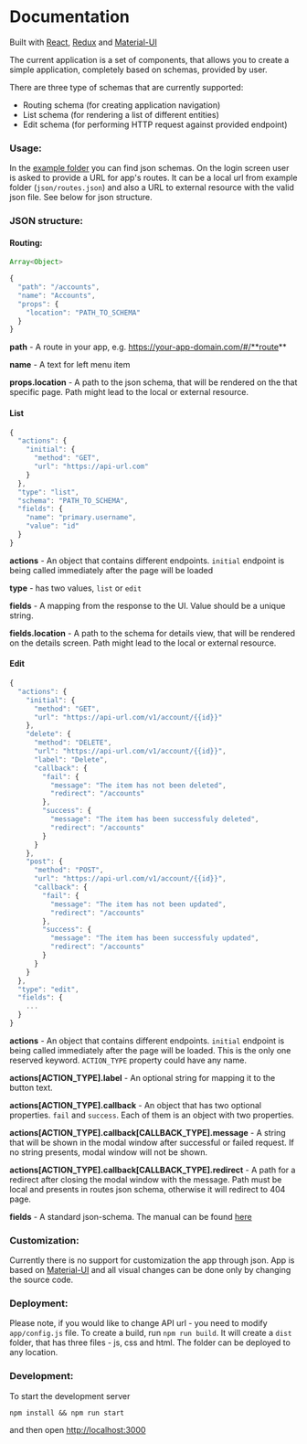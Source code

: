 # Documentation

Built with [React](https://github.com/facebook/react), [Redux](https://github.com/reactjs/redux) and [Material-UI](https://github.com/callemall/material-ui)

The current application is a set of components, that allows you to create a simple application, completely based on schemas, provided by user.

There are three type of schemas that are currently supported:

 * Routing schema (for creating application navigation)
 * List schema (for rendering a list of different entities)
 * Edit schema (for performing HTTP request against provided endpoint)


### Usage:

In the [example folder](https://github.com/infradash/dashboard/tree/master/app/json) you can find json schemas.
On the login screen user is asked to provide a URL for app's routes. It can be a local url from example folder (`json/routes.json`) and also a URL to external resource with the valid json file. See below for json structure.


### JSON structure:

#### Routing:

```js
Array<Object>

{
  "path": "/accounts",
  "name": "Accounts",
  "props": {
    "location": "PATH_TO_SCHEMA"
  }
}
```

**path** - A route in your app, e.g. https://your-app-domain.com/#/**route**

**name** - A text for left menu item

**props.location** - A path to the json schema, that will be rendered on the that specific page. Path might lead to the local or external resource.

#### List

```js
{
  "actions": {
    "initial": {
      "method": "GET",
      "url": "https://api-url.com"
    }
  },
  "type": "list",
  "schema": "PATH_TO_SCHEMA",
  "fields": {
    "name": "primary.username",
    "value": "id"
  }
}
```

**actions** - An object that contains different endpoints. `initial` endpoint is being called immediately after the page will be loaded

**type** - has two values, `list` or `edit`

**fields** - A mapping from the response to the UI. Value should be a unique string.

**fields.location** - A path to the schema for details view, that will be rendered on the details screen. Path might lead to the local or external resource.

#### Edit

```js
{
  "actions": {
    "initial": {
      "method": "GET",
      "url": "https://api-url.com/v1/account/{{id}}"
    },
    "delete": {
      "method": "DELETE",
      "url": "https://api-url.com/v1/account/{{id}}",
      "label": "Delete",
      "callback": {
        "fail": {
          "message": "The item has not been deleted",
          "redirect": "/accounts"
        },
        "success": {
          "message": "The item has been successfuly deleted",
          "redirect": "/accounts"
        }
      }
    },
    "post": {
      "method": "POST",
      "url": "https://api-url.com/v1/account/{{id}}",
      "callback": {
        "fail": {
          "message": "The item has not been updated",
          "redirect": "/accounts"
        },
        "success": {
          "message": "The item has been successfuly updated",
          "redirect": "/accounts"
        }
      }
    }
  },
  "type": "edit",
  "fields": {
    ...
  }
}

```

**actions** - An object that contains different endpoints. `initial` endpoint is being called immediately after the page will be loaded. This is the only one reserved keyword. `ACTION_TYPE` property could have any name.

**actions[ACTION_TYPE].label** - An optional string for mapping it to the button text.

**actions[ACTION_TYPE].callback** - An object that has two optional properties. `fail` and `success`. Each of them is an object with two properties.

**actions[ACTION_TYPE].callback[CALLBACK_TYPE].message** - A string that will be shown in the modal window after successful or failed request. If no string presents, modal window will not be shown.

**actions[ACTION_TYPE].callback[CALLBACK_TYPE].redirect** - A path for a redirect after closing the modal window with the message. Path must be local and presents in routes json schema, otherwise it will redirect to 404 page.


**fields** - A standard json-schema. The manual can be found [here](http://json-schema.org)


### Customization:
Currently there is no support for customization the app through json. App is based on [Material-UI](https://github.com/callemall/material-ui) and all visual changes can be done only by changing the source code.

### Deployment:
Please note, if you would like to change API url - you need to modify `app/config.js` file. To create a build, run `npm run build`. It will create a `dist` folder, that has three files - js, css and html. The folder can be deployed to any location.


### Development:
To start the development server
```
npm install && npm run start
```
and then open [http://localhost:3000](http://localhost:3000)
